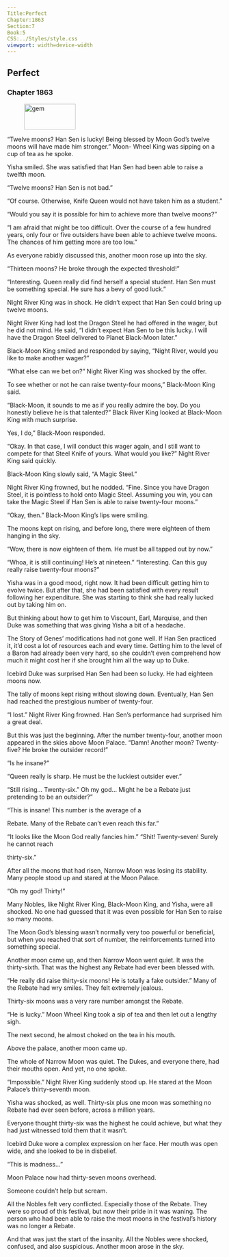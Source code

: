 ```yaml
---
Title:Perfect 
Chapter:1863 
Section:7 
Book:5 
CSS:../Styles/style.css 
viewport: width=device-width
---
```

  
## Perfect
### Chapter 1863
  
<figure>
	<img src="../Images/gem.gif" alt="gem" id="gem" width="120" height="60" />
</figure>
  

  
“Twelve moons? Han Sen is lucky! Being blessed by Moon God’s twelve moons will have made him stronger.” Moon- Wheel King was sipping on a cup of tea as he spoke.

Yisha smiled. She was satisfied that Han Sen had been able to raise a twelfth moon.

“Twelve moons? Han Sen is not bad.”

“Of course. Otherwise, Knife Queen would not have taken him as a student.”

“Would you say it is possible for him to achieve more than twelve moons?”

“I am afraid that might be too difficult. Over the course of a few hundred years, only four or five outsiders have been able to achieve twelve moons. The chances of him getting more are too low.”

As everyone rabidly discussed this, another moon rose up into the sky.

“Thirteen moons? He broke through the expected threshold!”

“Interesting. Queen really did find herself a special student. Han Sen must be something special. He sure has a bevy of good luck.”

Night River King was in shock. He didn’t expect that Han Sen could bring up twelve moons.

Night River King had lost the Dragon Steel he had offered in the wager, but he did not mind. He said, “I didn’t expect Han Sen to be this lucky. I will have the Dragon Steel delivered to Planet Black-Moon later.”

Black-Moon King smiled and responded by saying, “Night River, would you like to make another wager?”

“What else can we bet on?” Night River King was shocked by the offer.

To see whether or not he can raise twenty-four moons,” Black-Moon King said.

“Black-Moon, it sounds to me as if you really admire the boy. Do you honestly believe he is that talented?” Black River King looked at Black-Moon King with much surprise.

Yes, I do,” Black-Moon responded.

“Okay. In that case, I will conduct this wager again, and I still want to compete for that Steel Knife of yours. What would you like?” Night River King said quickly.

Black-Moon King slowly said, “A Magic Steel.”

Night River King frowned, but he nodded. “Fine. Since you have Dragon Steel, it is pointless to hold onto Magic Steel. Assuming you win, you can take the Magic Steel if Han Sen is able to raise twenty-four moons.”

“Okay, then.” Black-Moon King’s lips were smiling.

The moons kept on rising, and before long, there were eighteen of them hanging in the sky.

“Wow, there is now eighteen of them. He must be all tapped out by now.”

“Whoa, it is still continuing! He’s at nineteen.” “Interesting. Can this guy really raise twenty-four moons?”

Yisha was in a good mood, right now. It had been difficult getting him to evolve twice. But after that, she had been satisfied with every result following her expenditure. She was starting to think she had really lucked out by taking him on.

But thinking about how to get him to Viscount, Earl, Marquise, and then Duke was something that was giving Yisha a bit of a headache.

The Story of Genes’ modifications had not gone well. If Han Sen practiced it, it’d cost a lot of resources each and every time. Getting him to the level of a Baron had already been very hard, so she couldn’t even comprehend how much it might cost her if she brought him all the way up to Duke.

Icebird Duke was surprised Han Sen had been so lucky. He had eighteen moons now.

The tally of moons kept rising without slowing down. Eventually, Han Sen had reached the prestigious number of twenty-four.

“I lost.” Night River King frowned. Han Sen’s performance had surprised him a great deal.

But this was just the beginning. After the number twenty-four, another moon appeared in the skies above Moon Palace. “Damn! Another moon? Twenty-five? He broke the outsider record!”

“Is he insane?”

“Queen really is sharp. He must be the luckiest outsider ever.”

“Still rising… Twenty-six.” Oh my god… Might he be a Rebate just pretending to be an outsider?”

“This is insane! This number is the average of a

Rebate. Many of the Rebate can’t even reach this far.”

“It looks like the Moon God really fancies him.” “Shit! Twenty-seven! Surely he cannot reach

thirty-six.”

After all the moons that had risen, Narrow Moon was losing its stability. Many people stood up and stared at the Moon Palace.

“Oh my god! Thirty!”

Many Nobles, like Night River King, Black-Moon King, and Yisha, were all shocked. No one had guessed that it was even possible for Han Sen to raise so many moons.

The Moon God’s blessing wasn’t normally very too powerful or beneficial, but when you reached that sort of number, the reinforcements turned into something special.

Another moon came up, and then Narrow Moon went quiet. It was the thirty-sixth. That was the highest any Rebate had ever been blessed with.

“He really did raise thirty-six moons! He is totally a fake outsider.” Many of the Rebate had wry smiles. They felt extremely jealous.

Thirty-six moons was a very rare number amongst the Rebate.

“He is lucky.” Moon Wheel King took a sip of tea and then let out a lengthy sigh.

The next second, he almost choked on the tea in his mouth.

Above the palace, another moon came up.

The whole of Narrow Moon was quiet. The Dukes, and everyone there, had their mouths open. And yet, no one spoke.

“Impossible.” Night River King suddenly stood up. He stared at the Moon Palace’s thirty-seventh moon.

Yisha was shocked, as well. Thirty-six plus one moon was something no Rebate had ever seen before, across a million years.

Everyone thought thirty-six was the highest he could achieve, but what they had just witnessed told them that it wasn’t.

Icebird Duke wore a complex expression on her face. Her mouth was open wide, and she looked to be in disbelief.

“This is madness…”

Moon Palace now had thirty-seven moons overhead.

Someone couldn’t help but scream.

All the Nobles felt very conflicted. Especially those of the Rebate. They were so proud of this festival, but now their pride in it was waning. The person who had been able to raise the most moons in the festival’s history was no longer a Rebate.

And that was just the start of the insanity. All the Nobles were shocked, confused, and also suspicious. Another moon arose in the sky.